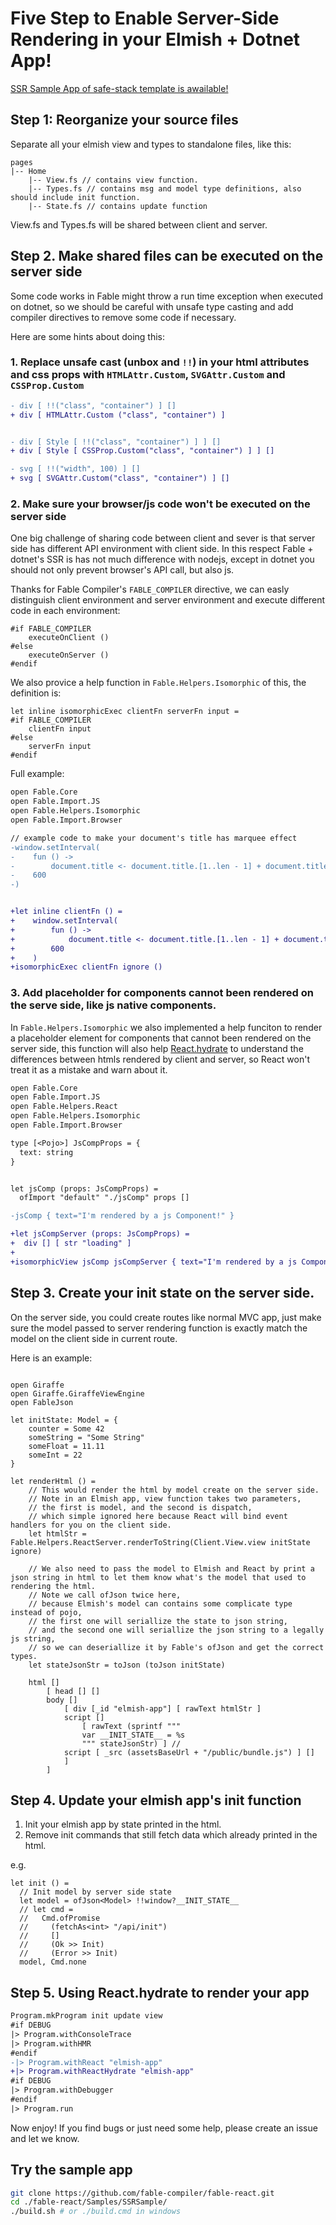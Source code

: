 # Five Step to Enable Server-Side Rendering in your Elmish + Dotnet App!

[SSR Sample App of safe-stack template is awailable!](https://github.com/fable-compiler/fable-react/tree/master/Samples/SSRSample)

## Step 1: Reorganize your source files

Separate all your elmish view and types to standalone files, like this:

```F#
pages
|-- Home
    |-- View.fs // contains view function.
    |-- Types.fs // contains msg and model type definitions, also should include init function.
    |-- State.fs // contains update function

```

View.fs and Types.fs will be shared between client and server.

## Step 2. Make shared files can be executed on the server side

Some code works in Fable might throw a run time exception when executed on dotnet, so we should be careful with unsafe type casting and add compiler directives to remove some code if necessary.

Here are some hints about doing this:

### 1. Replace unsafe cast (unbox and `!!`) in your html attributes and css props with `HTMLAttr.Custom`, `SVGAttr.Custom` and `CSSProp.Custom`

```diff
- div [ !!("class", "container") ] []
+ div [ HTMLAttr.Custom ("class", "container") ]


- div [ Style [ !!("class", "container") ] ] []
+ div [ Style [ CSSProp.Custom("class", "container") ] ] []

- svg [ !!("width", 100) ] []
+ svg [ SVGAttr.Custom("class", "container") ] []
```


### 2. Make sure your browser/js code won't be executed on the server side

One big challenge of sharing code between client and sever is that server side has different API environment with client side. In this respect Fable + dotnet's SSR is has not much difference with nodejs, except in dotnet you should not only prevent browser's API call, but also js.

Thanks for Fable Compiler's `FABLE_COMPILER` directive, we can easly distinguish client environment and server environment and execute different code in each environment:

```#F
#if FABLE_COMPILER
    executeOnClient ()
#else
    executeOnServer ()
#endif
```

We also provice a help function in `Fable.Helpers.Isomorphic` of this, the definition is:

```F#
let inline isomorphicExec clientFn serverFn input =
#if FABLE_COMPILER
    clientFn input
#else
    serverFn input
#endif
```

Full example:

```diff
open Fable.Core
open Fable.Import.JS
open Fable.Helpers.Isomorphic
open Fable.Import.Browser

// example code to make your document's title has marquee effect
-window.setInterval(
-    fun () ->
-        document.title <- document.title.[1..len - 1] + document.title.[0..0],
-    600
-)


+let inline clientFn () =
+    window.setInterval(
+        fun () ->
+            document.title <- document.title.[1..len - 1] + document.title.[0..0],
+        600
+    )
+isomorphicExec clientFn ignore ()
```


### 3. Add placeholder for components cannot been rendered on the serve side, like js native components.

In `Fable.Helpers.Isomorphic` we also implemented a help funciton to render a placeholder element for components that cannot been rendered on the server side, this function will also help [React.hydrate](https://reactjs.org/docs/react-dom.html#hydrate) to understand the differences between htmls rendered by client and server, so React won't treat it as a mistake and warn about it.

```diff
open Fable.Core
open Fable.Import.JS
open Fable.Helpers.React
open Fable.Helpers.Isomorphic
open Fable.Import.Browser

type [<Pojo>] JsCompProps = {
  text: string
}


let jsComp (props: JsCompProps) =
  ofImport "default" "./jsComp" props []

-jsComp { text="I'm rendered by a js Component!" }

+let jsCompServer (props: JsCompProps) =
+  div [] [ str "loading" ]
+
+isomorphicView jsComp jsCompServer { text="I'm rendered by a js Component!" }
```

## Step 3. Create your init state on the server side.

On the server side, you could create routes like normal MVC app, just make sure the model passed to server rendering function is exactly match the model on the client side in current route.

Here is an example:

```F#

open Giraffe
open Giraffe.GiraffeViewEngine
open FableJson

let initState: Model = {
    counter = Some 42
    someString = "Some String"
    someFloat = 11.11
    someInt = 22
}

let renderHtml () =
    // This would render the html by model create on the server side.
    // Note in an Elmish app, view function takes two parameters,
    // the first is model, and the second is dispatch,
    // which simple ignored here because React will bind event handlers for you on the client side.
    let htmlStr = Fable.Helpers.ReactServer.renderToString(Client.View.view initState ignore)

    // We also need to pass the model to Elmish and React by print a json string in html to let them know what's the model that used to rendering the html.
    // Note we call ofJson twice here,
    // because Elmish's model can contains some complicate type instead of pojo,
    // the first one will seriallize the state to json string,
    // and the second one will seriallize the json string to a legally js string,
    // so we can deseriallize it by Fable's ofJson and get the correct types.
    let stateJsonStr = toJson (toJson initState)

    html []
        [ head [] []
        body []
            [ div [_id "elmish-app"] [ rawText htmlStr ]
            script []
                [ rawText (sprintf """
                var __INIT_STATE__ = %s
                """ stateJsonStr) ] //
            script [ _src (assetsBaseUrl + "/public/bundle.js") ] []
            ]
        ]
```

## Step 4. Update your elmish app's init function

1. Init your elmish app by state printed in the html.
2. Remove init commands that still fetch data which already printed in the html.

e.g.

```F#
let init () =
  // Init model by server side state
  let model = ofJson<Model> !!window?__INIT_STATE__
  // let cmd =
  //   Cmd.ofPromise
  //     (fetchAs<int> "/api/init")
  //     []
  //     (Ok >> Init)
  //     (Error >> Init)
  model, Cmd.none
```

## Step 5. Using React.hydrate to render your app

```diff
Program.mkProgram init update view
#if DEBUG
|> Program.withConsoleTrace
|> Program.withHMR
#endif
-|> Program.withReact "elmish-app"
+|> Program.withReactHydrate "elmish-app"
#if DEBUG
|> Program.withDebugger
#endif
|> Program.run
```

Now enjoy! If you find bugs or just need some help, please create an issue and let we know.

## Try the sample app

```sh
git clone https://github.com/fable-compiler/fable-react.git
cd ./fable-react/Samples/SSRSample/
./build.sh # or ./build.cmd in windows
```
